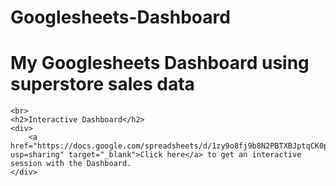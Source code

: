 # Googlesheets-Dashboard

<body>
    <h1>My Googlesheets Dashboard using superstore sales data</h1>
    <div>
        
    
    <br>
    <h2>Interactive Dashboard</h2>
    <div>
        <a href="https://docs.google.com/spreadsheets/d/1zy9o8fj9b8N2PBTXBJptqCK0pGWdhs_VhKeCClrEGHo/edit?usp=sharing" target="_blank">Click here</a> to get an interactive session with the Dashboard. 
    </div>
</body>
</html>
